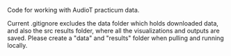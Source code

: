 Code for working with AudioT practicum data. 

Current .gitignore excludes the data folder which holds downloaded data, and also the src results folder, where all the visualizations and outputs are saved. Please create a "data" and "results" folder when pulling and running locally. 

